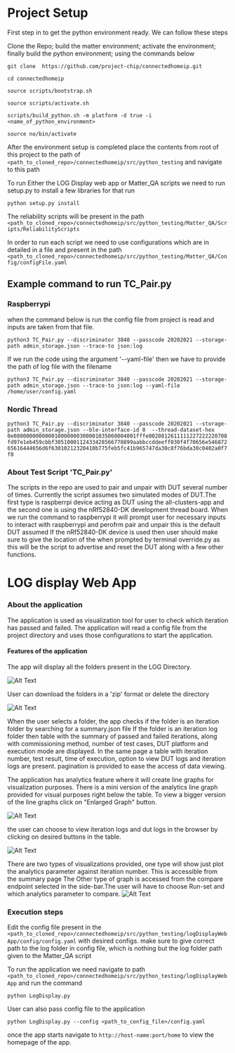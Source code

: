 # Project Setup
First step in to get the python environment ready. We can follow these steps

Clone the Repo; build the matter environment; activate the environment; finally build the python environment; using the commands below

```
git clone  https://github.com/project-chip/connectedhomeip.git

cd connectedhomeip

source scripts/bootstrap.sh

source scripts/activate.sh

scripts/build_python.sh -m platform -d true -i <name_of_python_environment>

source no/bin/activate
```
After the environment setup is completed  place the contents from root of this project to the path of ```<path_to_cloned_repo>/connectedhomeip/src/python_testing``` and navigate to this path

To run Either the LOG Display web app or Matter_QA scripts we need to run setup.py to install a few libraries for that run 

```python setup.py install``` 

The reliability scripts will be present in the path ```<path_to_cloned_repo>/connectedhomeip/src/python_testing/Matter_QA/Scripts/ReliabilityScripts```

In order to run each script we need to use configurations which are in detailed in a file and present in the path ```<path_to_cloned_repo>/connectedhomeip/src/python_testing/Matter_QA/Config/configFile.yaml```

## Example command to run TC_Pair.py

### Raspberrypi 

when the command below is run the config file from project is read and inputs are taken from that file.

```python3 TC_Pair.py --discriminator 3840 --passcode 20202021 --storage-path admin_storage.json --trace-to json:log```

If we run the code using the argument '--yaml-file' then we have to provide the path of log file with the filename   

```python3 TC_Pair.py --discriminator 3840 --passcode 20202021 --storage-path admin_storage.json --trace-to json:log --yaml-file /home/user/config.yaml```


### Nordic Thread
```python3 TC_Pair.py --discriminator 3840 --passcode 20202021 --storage-path admin_storage.json --ble-interface-id 0  --thread-dataset-hex 0e080000000000010000000300001035060004001fffe0020812611111227222220708fd97e1eb459cbbf3051000112433428566778899aabbccddeeff030f4f70656e54687265616444656d6f63010212320410b775feb5fc41b965747da30c8f76bda30c0402a0f7f8```
### About Test Script 'TC_Pair.py'
The scripts in the repo are used to pair and unpair with DUT several number of times. Currently the script assumes two simulated modes of DUT.The first type is raspberrpi device acting as DUT using the all-clusters-app and the second one is using the nRf52840-DK development thread board.
When we run the command to raspberrypi it will prompt user for necessary inputs to interact with raspberrypi and perofrm pair and unpair this is the default DUT assumed
If the nRf52840-DK device is used then user should make sure to give the location of the  when prompted by terminal override.py as this will be the script to advertise and reset the DUT along with a few other functions.

# LOG display Web App
### About the application
The application is used as visualization tool for user to check which iteration has passed and failed.
The application will read a config file from the project directory and uses those configurations to start the application.
#### Features of the application
The app will display all the folders present in the LOG Directory. 

![Alt Text](images/readme/home_page.png)

User can download the folders in a 'zip' format or delete the directory

![Alt Text](images/readme/summary_page.png)

When the user selects a folder, the app checks if the folder is an iteration folder by searching for a summary.json file
If the folder is an iteration log folder then table with the summary of passed and failed iterations, along with commissioning method, number of test cases, DUT platform and execution mode are displayed.
In the same page a table with iteration number, test result, time of execution, option to view DUT logs and iteration logs are present.
pagination is provided to ease the access of data viewing.

The application has analytics feature where it will create line graphs for visualization purposes.
There is a mini version of the analytics line graph provided for visual purposes right below the table.
To view a bigger version of the line graphs click on "Enlarged Graph" button.

![Alt Text](images/readme/Enlarged_analytics_graph.png)

the user can choose to view iteration logs and dut logs in the browser by clicking on desired buttons in the table.

![Alt Text](images/readme/log_page.png)

There are two types of visualizations provided, one type will show just plot the analytics parameter against iteration number. This is accessible from the summary page
The Other type of graph is accessed from the compare endpoint selected in the side-bar.The user will have to choose Run-set and which analytics parameter to compare.
![Alt Text](images/readme/compare_api.png)



### Execution steps 
Edit the config file present in the ```<path_to_cloned_repo>/connectedhomeip/src/python_testing/logDisplayWebApp/config/config.yaml``` with desired configs.
make sure to give correct path to the log folder in config file, which is nothing but the log folder path given to the Matter_QA script

To run the application we need navigate to path ```<path_to_cloned_repo>/connectedhomeip/src/python_testing/logDisplayWebApp``` and run the command 

```python LogDisplay.py```

User can also pass config file to the application 

```python LogDisplay.py --config <path_to_config_file>/config.yaml```

once the app starts navigate to ```http://host-name:port/home``` to view the homepage of the app.